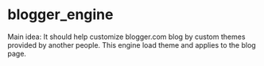 blogger_engine
==============

Main idea: It should help customize blogger.com blog by custom themes provided by another people.
This engine load theme and applies to the blog page.
